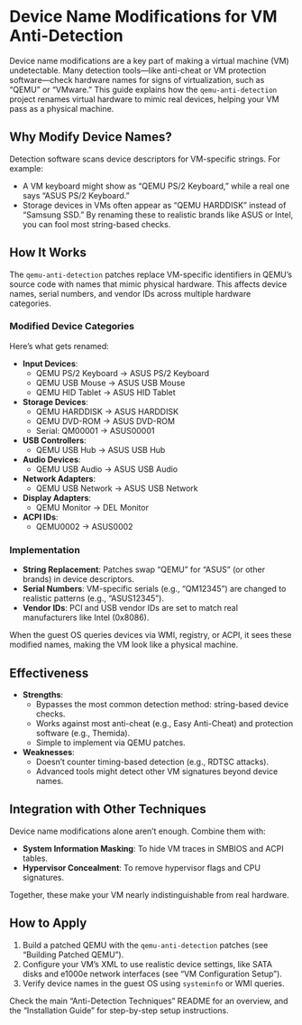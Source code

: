 # Device Name Modifications for VM Anti-Detection

Device name modifications are a key part of making a virtual machine (VM) undetectable. Many detection tools—like anti-cheat or VM protection software—check hardware names for signs of virtualization, such as “QEMU” or “VMware.” This guide explains how the `qemu-anti-detection` project renames virtual hardware to mimic real devices, helping your VM pass as a physical machine.

## Why Modify Device Names?

Detection software scans device descriptors for VM-specific strings. For example:
- A VM keyboard might show as “QEMU PS/2 Keyboard,” while a real one says “ASUS PS/2 Keyboard.”
- Storage devices in VMs often appear as “QEMU HARDDISK” instead of “Samsung SSD.”
By renaming these to realistic brands like ASUS or Intel, you can fool most string-based checks.

## How It Works

The `qemu-anti-detection` patches replace VM-specific identifiers in QEMU’s source code with names that mimic physical hardware. This affects device names, serial numbers, and vendor IDs across multiple hardware categories.

### Modified Device Categories
Here’s what gets renamed:
- **Input Devices**:
  - QEMU PS/2 Keyboard → ASUS PS/2 Keyboard
  - QEMU USB Mouse → ASUS USB Mouse
  - QEMU HID Tablet → ASUS HID Tablet
- **Storage Devices**:
  - QEMU HARDDISK → ASUS HARDDISK
  - QEMU DVD-ROM → ASUS DVD-ROM
  - Serial: QM00001 → ASUS00001
- **USB Controllers**:
  - QEMU USB Hub → ASUS USB Hub
- **Audio Devices**:
  - QEMU USB Audio → ASUS USB Audio
- **Network Adapters**:
  - QEMU USB Network → ASUS USB Network
- **Display Adapters**:
  - QEMU Monitor → DEL Monitor
- **ACPI IDs**:
  - QEMU0002 → ASUS0002

### Implementation
- **String Replacement**: Patches swap “QEMU” for “ASUS” (or other brands) in device descriptors.
- **Serial Numbers**: VM-specific serials (e.g., “QM12345”) are changed to realistic patterns (e.g., “ASUS12345”).
- **Vendor IDs**: PCI and USB vendor IDs are set to match real manufacturers like Intel (0x8086).

When the guest OS queries devices via WMI, registry, or ACPI, it sees these modified names, making the VM look like a physical machine.

## Effectiveness

- **Strengths**:
  - Bypasses the most common detection method: string-based device checks.
  - Works against most anti-cheat (e.g., Easy Anti-Cheat) and protection software (e.g., Themida).
  - Simple to implement via QEMU patches.
- **Weaknesses**:
  - Doesn’t counter timing-based detection (e.g., RDTSC attacks).
  - Advanced tools might detect other VM signatures beyond device names.

## Integration with Other Techniques

Device name modifications alone aren’t enough. Combine them with:
- **System Information Masking**: To hide VM traces in SMBIOS and ACPI tables.
- **Hypervisor Concealment**: To remove hypervisor flags and CPU signatures.

Together, these make your VM nearly indistinguishable from real hardware.

## How to Apply

1. Build a patched QEMU with the `qemu-anti-detection` patches (see “Building Patched QEMU”).
2. Configure your VM’s XML to use realistic device settings, like SATA disks and e1000e network interfaces (see “VM Configuration Setup”).
3. Verify device names in the guest OS using `systeminfo` or WMI queries.

Check the main “Anti-Detection Techniques” README for an overview, and the “Installation Guide” for step-by-step setup instructions.